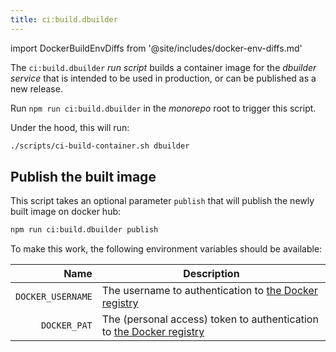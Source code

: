 ```yaml
---
title: ci:build.dbuilder
---
```


import DockerBuildEnvDiffs from '@site/includes/docker-env-diffs.md'

The `ci:build.dbuilder` _run script_ builds a container image for the _dbuilder service_
that is intended to be used in production, or can be published as a new release.

Run `npm run ci:build.dbuilder` in the _monorepo_ root to trigger this script.

Under the hood, this will run:

```sh title="Terminal"
./scripts/ci-build-container.sh dbuilder
```

## Publish the built image

This script takes an optional parameter `publish` that will publish the newly
built image on docker hub:

```sh title="Terminal"
npm run ci:build.dbuilder publish
```

To make this work, the following environment variables should be available:

|              Name | Description                                                                       |
| ----------------: | --------------------------------------------------------------------------------- |
| `DOCKER_USERNAME` | The username to authentication to [the Docker registry][dockerhub]                |
|      `DOCKER_PAT` | The (personal access) token to authentication to [the Docker registry][dockerhub] |

<DockerBuildEnvDiffs />

[dockerhub]: https://hub.docker.com/
